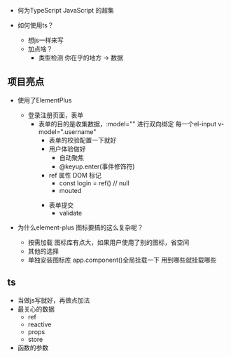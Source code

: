 - 何为TypeScript
   JavaScript 的超集

- 如何使用ts？
   - 想js一样来写
   - 加点啥？
      - 类型检测
         你在乎的地方 -> 数据

## 项目亮点
- 使用了ElementPlus
   - 登录注册页面，表单
      - 表单的目的是收集数据，:model="" 进行双向绑定
         每一个el-input v-model=".username"
         - 表单的校验配置一下就好
         - 用户体验做好
            - 自动聚焦
            - @keyup.enter(事件修饰符)
         - ref 属性 DOM 标记
            - const login = ref()   // null
            - mouted <form ref="login">
         - 表单提交
            - validate 

- 为什么element-plus 图标要搞的这么复杂呢？
   - 按需加载
      图标库有点大，如果用户使用了别的图标，省空间
   - 其他的选择
   - 单独安装图标库
      app.component()全局挂载一下 用到哪些就挂载哪些

## ts
- 当做js写就好，再做点加法
- 最关心的数据
   - ref
   - reactive
   - props
   - store
- 函数的参数



